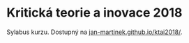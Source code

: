 # Kritická teorie a inovace 2018

Sylabus kurzu. Dostupný na [jan-martinek.github.io/ktai2018/](https://jan-martinek.github.io/ktai2018/).
